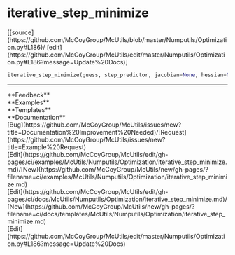 # <a id="McUtils.Numputils.Optimization.iterative_step_minimize">iterative_step_minimize</a>
<div class="docs-source-link" markdown="1">
[[source](https://github.com/McCoyGroup/McUtils/blob/master/Numputils/Optimization.py#L186)/
[edit](https://github.com/McCoyGroup/McUtils/edit/master/Numputils/Optimization.py#L186?message=Update%20Docs)]
</div>

```python
iterative_step_minimize(guess, step_predictor, jacobian=None, hessian=None, *, method=None, unitary=False, generate_rotation=False, dtype='float64', orthogonal_directions=None, orthogonal_projection_generator=None, region_constraints=None, convergence_metric=None, max_displacement=None, max_displacement_norm=None, oscillation_damping_factor=None, termination_function=None, prevent_oscillations=None, tol=1e-08, use_max_for_error=True, max_iterations=100, track_best=False, logger=None): 
```













---


<div markdown="1" class="text-secondary">
<div class="container">
  <div class="row">
   <div class="col" markdown="1">
**Feedback**   
</div>
   <div class="col" markdown="1">
**Examples**   
</div>
   <div class="col" markdown="1">
**Templates**   
</div>
   <div class="col" markdown="1">
**Documentation**   
</div>
   <div class="col" markdown="1">
   
</div>
   <div class="col" markdown="1">
   
</div>
   <div class="col" markdown="1">
   
</div>
</div>
  <div class="row">
   <div class="col" markdown="1">
[Bug](https://github.com/McCoyGroup/McUtils/issues/new?title=Documentation%20Improvement%20Needed)/[Request](https://github.com/McCoyGroup/McUtils/issues/new?title=Example%20Request)   
</div>
   <div class="col" markdown="1">
[Edit](https://github.com/McCoyGroup/McUtils/edit/gh-pages/ci/examples/McUtils/Numputils/Optimization/iterative_step_minimize.md)/[New](https://github.com/McCoyGroup/McUtils/new/gh-pages/?filename=ci/examples/McUtils/Numputils/Optimization/iterative_step_minimize.md)   
</div>
   <div class="col" markdown="1">
[Edit](https://github.com/McCoyGroup/McUtils/edit/gh-pages/ci/docs/McUtils/Numputils/Optimization/iterative_step_minimize.md)/[New](https://github.com/McCoyGroup/McUtils/new/gh-pages/?filename=ci/docs/templates/McUtils/Numputils/Optimization/iterative_step_minimize.md)   
</div>
   <div class="col" markdown="1">
[Edit](https://github.com/McCoyGroup/McUtils/edit/master/Numputils/Optimization.py#L186?message=Update%20Docs)   
</div>
   <div class="col" markdown="1">
   
</div>
   <div class="col" markdown="1">
   
</div>
   <div class="col" markdown="1">
   
</div>
</div>
</div>
</div>